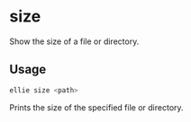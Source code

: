 # size

Show the size of a file or directory.

## Usage
```sh
ellie size <path>
```

Prints the size of the specified file or directory. 